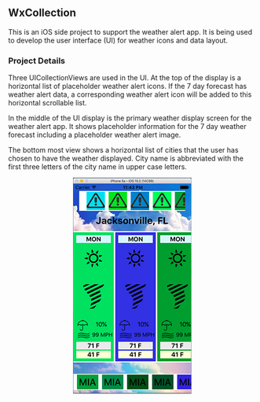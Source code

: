 ##  WxCollection

This is an iOS side project to support the weather alert app. It is being used to develop the user interface (UI) for weather icons and data layout. 

### Project Details

Three UICollectionViews are used in the UI. At the top of the display is a horizontal list of placeholder weather alert icons. If the 7 day forecast has weather alert data, a corresponding weather alert icon will be added to this horizontal scrollable list. 

In the middle of the UI display is the primary weather display screen for the weather alert app. It shows placeholder information for the 7 day weather forecast including a placeholder weather alert image.

The bottom most view shows a horizontal list of cities that the user has chosen to have the weather displayed. City name is abbreviated with the first three letters of the city name in upper case letters.

<p align="center">
  <img src="/images/weather_ui.png" alt="Weather display screen" /> 
</p>
